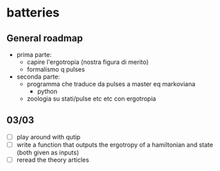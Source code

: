 # batteries #
## General roadmap ##
- prima parte:
	- capire l'ergotropia (nostra figura di merito)
	- formalismo q pulses
- seconda parte:
	- programma che traduce da pulses a master eq markoviana
		- python
	- zoologia su stati/pulse etc etc con ergotropia 
## 03/03 ##
- [ ] play around with qutip
- [ ] write a function that outputs the ergotropy of a hamiltonian and state (both given as inputs)
- [ ] reread the theory articles
